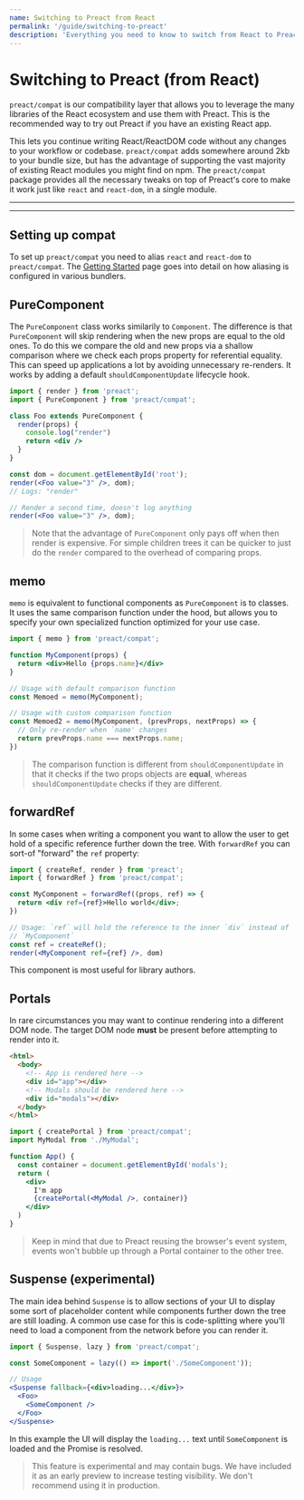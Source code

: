 ```yaml
---
name: Switching to Preact from React
permalink: '/guide/switching-to-preact'
description: 'Everything you need to know to switch from React to Preact.'
---
```


# Switching to Preact (from React)

`preact/compat` is our compatibility layer that allows you to leverage the many libraries of the React ecosystem and use them with Preact. This is the recommended way to try out Preact if you have an existing React app.

This lets you continue writing React/ReactDOM code without any changes to your workflow or codebase. `preact/compat` adds somewhere around 2kb to your bundle size, but has the advantage of supporting the vast majority of existing React modules you might find on npm. The `preact/compat` package provides all the necessary tweaks on top of Preact's core to make it work just like `react` and `react-dom`, in a single module.

---

<div><toc></toc></div>

---

## Setting up compat

To set up `preact/compat` you need to alias `react` and `react-dom` to `preact/compat`. The [Getting Started](/guide/v10/getting-started#aliasing-react-to-preact) page goes into detail on how aliasing is configured in various bundlers.

## PureComponent

The `PureComponent` class works similarily to `Component`. The difference is that `PureComponent` will skip rendering when the new props are equal to the old ones. To do this we compare the old and new props via a shallow comparison where we check each props property for referential equality. This can speed up applications a lot by avoiding unnecessary re-renders. It works by adding a default `shouldComponentUpdate` lifecycle hook.

```jsx
import { render } from 'preact';
import { PureComponent } from 'preact/compat';

class Foo extends PureComponent {
  render(props) {
    console.log("render")
    return <div />
  }
}

const dom = document.getElementById('root');
render(<Foo value="3" />, dom);
// Logs: "render"

// Render a second time, doesn't log anything
render(<Foo value="3" />, dom);
```

> Note that the advantage of `PureComponent` only pays off when then render is expensive. For simple children trees it can be quicker to just do the `render` compared to the overhead of comparing props.

## memo

`memo` is equivalent to functional components as `PureComponent` is to classes. It uses the same comparison function under the hood, but allows you to specify your own specialized function optimized for your use case.

```jsx
import { memo } from 'preact/compat';

function MyComponent(props) {
  return <div>Hello {props.name}</div>
}

// Usage with default comparison function
const Memoed = memo(MyComponent);

// Usage with custom comparison function
const Memoed2 = memo(MyComponent, (prevProps, nextProps) => {
  // Only re-render when `name' changes
  return prevProps.name === nextProps.name;
})
```

> The comparison function is different from `shouldComponentUpdate` in that it checks if the two props objects are **equal**, whereas `shouldComponentUpdate` checks if they are different.

## forwardRef

In some cases when writing a component you want to allow the user to get hold of a specific reference further down the tree. With `forwardRef` you can sort-of "forward" the `ref` property:

```jsx
import { createRef, render } from 'preact';
import { forwardRef } from 'preact/compat';

const MyComponent = forwardRef((props, ref) => {
  return <div ref={ref}>Hello world</div>;
})

// Usage: `ref` will hold the reference to the inner `div` instead of
// `MyComponent`
const ref = createRef();
render(<MyComponent ref={ref} />, dom)
```

This component is most useful for library authors.

## Portals

In rare circumstances you may want to continue rendering into a different DOM node. The target DOM node **must** be present before attempting to render into it.

```html
<html>
  <body>
    <!-- App is rendered here -->
    <div id="app"></div>
    <!-- Modals should be rendered here -->
    <div id="modals"></div>
  </body>
</html>
```

```jsx
import { createPortal } from 'preact/compat';
import MyModal from './MyModal';

function App() {
  const container = document.getElementById('modals');
  return (
    <div>
      I'm app
      {createPortal(<MyModal />, container)}
    </div>
  )
}
```

> Keep in mind that due to Preact reusing the browser's event system, events won't bubble up through a Portal container to the other tree.

## Suspense (experimental)

The main idea behind `Suspense` is to allow sections of your UI to display some sort of placeholder content while components further down the tree are still loading. A common use case for this is code-splitting where you'll need to load a component from the network before you can render it.

```jsx
import { Suspense, lazy } from 'preact/compat';

const SomeComponent = lazy(() => import('./SomeComponent'));

// Usage
<Suspense fallback={<div>loading...</div>}>
  <Foo>
    <SomeComponent />
  </Foo>
</Suspense>
```

In this example the UI will display the `loading...` text until `SomeComponent` is loaded and the Promise is resolved.

> This feature is experimental and may contain bugs. We have included it as an early preview to increase testing visibility. We don't recommend using it in production.
